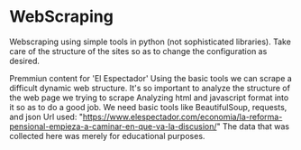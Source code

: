 # WebScraping
Webscraping using simple tools in python (not sophisticated libraries). Take care of the structure of the sites so as to change the configuration as desired.

Premmiun content for 'El Espectador' Using the basic tools we can scrape a difficult dynamic web structure. It's so important to analyze the structure of the web page we trying to scrape Analyzing html and javascript format into it so as to do a good job. We need basic tools like BeautifulSoup, requests, and json Url used: "https://www.elespectador.com/economia/la-reforma-pensional-empieza-a-caminar-en-que-va-la-discusion/"
The data that was collected here was merely for educational purposes.

